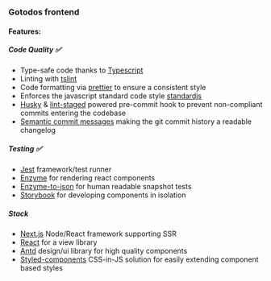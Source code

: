 ### Gotodos frontend

#### Features:

##### Code Quality :white_check_mark:

- Type-safe code thanks to [Typescript]()
- Linting with [tslint]()
- Code formatting via [prettier]() to ensure a consistent style
- Enforces the javascript standard code style [standardjs](https://standardjs.com)
- [Husky]() & [lint-staged]() powered pre-commit hook to prevent non-compliant commits entering the codebase
- [Semantic commit messages](https://seesparkbox.com/foundry/semantic_commit_messages) making the git commit history a readable changelog

##### Testing :white_check_mark:

- [Jest]() framework/test runner
- [Enzyme]() for rendering react components
- [Enzyme-to-json]() for human readable snapshot tests
- [Storybook](https://storybook.js.org) for developing components in isolation

##### Stack

- [Next.js](https://nextjs.org) Node/React framework supporting SSR
- [React]() for a view library
- [Antd]() design/ui library for high quality components
- [Styled-components]() CSS-in-JS solution for easily extending component based styles


